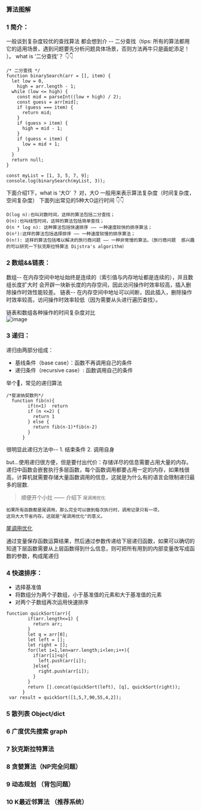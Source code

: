 ### 算法图解

### 1 简介：
 一般谈到复杂度较优的查找算法 都会想到介 -- 二分查找（tips: 所有的算法都用它的适用场景，遇到问题要先分析问题具体场景，否则方法再牛只是画蛇添足！ ）。
what is ‘二分查找’？ 
👇👇
```
/* 二分查找 */
function binarySearch(arr = [], item) {
  let low = 0,
    high = arr.length - 1;
  while (low <= high) {
    const mid = parseInt((low + high) / 2);
    const guess = arr[mid];
    if (guess === item) {
      return mid;
    }
    if (guess > item) {
      high = mid - 1;
    }
    if (guess < item) {
      low = mid + 1;
    }
  }
  return null;
}

const myList = [1, 3, 5, 7, 9];
console.log(binarySearch(myList, 3));
```

下面介绍1下，what is ‘大O’ ？
对，大O  一般用来表示算法复杂度（时间复杂度，空间复杂度）
下面列出常见的5种大O运行时间
👇👇
```
O(log n):也叫对数时间，这样的算法包括二分查找；
O(n):也叫线性时间，这样的算法包括简单查找；
O(n * log n): 这种算法包括快速排序 —— 一种速度较快的排序算法；
O(n²):这样的算法包括选择排序 —— 一种速度较慢的排序算法；
O(n!): 这样的算法包括难以解决的旅行商问题 —— 一种非常慢的算法。（旅行商问题  感兴趣的可以研究一下狄克斯拉特算法 Dijstra's algorithm）
```

### 2 数组&&链表：
 数组-- 在内存空间中地址始终是连续的（索引值与内存地址都是连续的），并且数组长度扩大时 会开辟一块新长度的内存空间，因此访问操作时效率较高，插入删除操作时效性能较差。
链表-- 在内存空间中地址可以间断，因此插入，删除操作时效率较高，访问操作时效率较低（因为需要从头进行遍历查找）。

链表和数组各种操作的时间复杂度对比
</br>
![image](https://user-images.githubusercontent.com/25975076/49274715-311bdb80-f4b4-11e8-9359-bc3395e3e402.png)

### 3 递归：
递归由两部分组成：
- 基线条件（base case）：函数不再调用自己的条件
- 递归条件（recursive case）: 函数调用自己的条件

举个🌰，常见的递归算法 
```
/*斐波纳契数列*/
  function fib(n){
        if(n<1)  return
        if (n <=2) {
          return 1
        } else {
          return fib(n-1)*fib(n-2)
        }
      }
```
很明显此递归方法中--  1. 结束条件  2. 调用自身

but...使用递归很方便，但是要付出代价：存储详尽的信息需要占用大量的内存。递归中函数会嵌套执行多层函数，每个函数调用都要占用一定的内存，如果栈很高，计算机就需要存储大量函数调用的信息，这就是为什么有的语言会限制递归最多的层数.
> 顺便开个小灶 —— 介绍下   ```尾调用优化```
```
如果所有函数都是尾调用，那么完全可以做到每次执行时，调用记录只有一项，
这将大大节省内存。这就是"尾调用优化"的意义。
```

[尾调用优化](http://www.ruanyifeng.com/blog/2015/04/tail-call.html)

通过变量保存函数运算结果，然后通过参数传递给下层递归函数，如果可以确切的知道下层函数需要从上层函数得到什么信息，则可把所有用到的内部变量改写成函数的参数，构成尾递归

### 4 快速排序：
- 选择基准值
- 将数组分为两个子数组，小于基准值的元素和大于基准值的元素
- 对两个子数组再次运用快速排序
```
function quickSort(arr){
        if(arr.length<=1) {
          return arr;
        }
        let q = arr[0];
        let left = [];
        let right = [];
        for(let i=1,len=arr.length;i<len;i++){
          if(arr[i]<q){
            left.push(arr[i]);
          }else{
            right.push(arr[i]);
          }
        }
        return [].concat(quickSort(left), [q], quickSort(right));
      }
 var result = quickSort([1,5,7,90,55,4,2]);
```
### 5 散列表  Object/dict


### 6 广度优先搜索 graph

### 7 狄克斯拉特算法

### 8 贪婪算法（NP完全问题）

### 9 动态规划 （背包问题）

### 10 K最近邻算法 （推荐系统）

